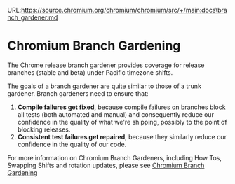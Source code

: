 URL:https://source.chromium.org/chromium/chromium/src/+/main:docs\branch_gardener.md
# Chromium Branch Gardening

The Chrome release branch gardener provides coverage for release branches
(stable and beta) under Pacific timezone shifts.

The goals of a branch gardener are quite similar to those of a trunk gardener.
Branch gardeners need to ensure that:

1.  **Compile failures get fixed**, because compile failures on branches block
    all tests (both automated and manual) and consequently reduce our confidence
    in the quality of what we're shipping, possibly to the point of blocking
    releases.
2.  **Consistent test failures get repaired**, because they similarly reduce our
    confidence in the quality of our code.

For more information on Chromium Branch Gardeners, including How Tos, Swapping
Shifts and rotation updates, please see [Chromium
Branch Gardening](http://goto.google.com/chrome-branch-gardening)

